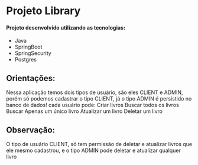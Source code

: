 <h1> Projeto Library</h1>

 
#### Projeto desenvolvido utilizando as tecnologias:
+ Java
+ SpringBoot
+ SpringSecurity
+ Postgres

## Orientações:

Nessa aplicação temos dois tipos de usuário, são eles CLIENT e ADMIN, porém só podemos cadastrar o tipo CLIENT, 
já o tipo ADMIN é persistido no banco de dados!
cada usuário pode:
Criar livros
Buscar todos os livros
Buscar Apenas um único livro
Atualizar um livro
Deletar um livro

## Observação:

O tipo de usuário CLIENT, só tem permissão de deletar e atualizar livros que ele mesmo cadastrou,
e o tipo ADMIN pode deletar e atualizar qualquer livro

